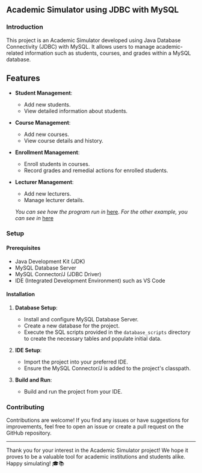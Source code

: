 ## Academic Simulator using JDBC with MySQL

### Introduction

This project is an Academic Simulator developed using Java Database Connectivity (JDBC) with MySQL. It allows users to manage academic-related information such as students, courses, and grades within a MySQL database.

## Features

- **Student Management**:
  - Add new students.
  - View detailed information about students.

- **Course Management**:
  - Add new courses.
  - View course details and history.

- **Enrollment Management**:
  - Enroll students in courses.
  - Record grades and remedial actions for enrolled students.

- **Lecturer Management**:
  - Add new lecturers.
  - Manage lecturer details.
 
  *You can see how the program run in* <a href="https://github.com/wilsonsihombing/Academic-Simulator-MVC-Java/blob/main/Academic%20Simulator/README.md">here</a>.
  *For the other example, you can see in*  <a href="https://github.com/wilsonsihombing/Academic-Simulator-MVC-Java/blob/main/Academic%20Simulator/test.txt">here</a>


### Setup

#### Prerequisites

- Java Development Kit (JDK)
- MySQL Database Server
- MySQL Connector/J (JDBC Driver)
- IDE (Integrated Development Environment) such as VS Code

#### Installation

1. **Database Setup**:
   - Install and configure MySQL Database Server.
   - Create a new database for the project.
   - Execute the SQL scripts provided in the `database_scripts` directory to create the necessary tables and populate initial data.

2. **IDE Setup**:
   - Import the project into your preferred IDE.
   - Ensure the MySQL Connector/J is added to the project's classpath.

3. **Build and Run**:
   - Build and run the project from your IDE.


### Contributing

Contributions are welcome! If you find any issues or have suggestions for improvements, feel free to open an issue or create a pull request on the GitHub repository.


---

Thank you for your interest in the Academic Simulator project! We hope it proves to be a valuable tool for academic institutions and students alike. Happy simulating! 🎓📚
